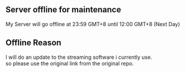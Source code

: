 ## Server offline for maintenance
My Server will go offline at 23:59 GMT+8 until 12:00 GMT+8 (Next Day)<br>
## Offline Reason
I will do an update to the streaming software i currently use.<br>
so please use the original link from the original repo.
